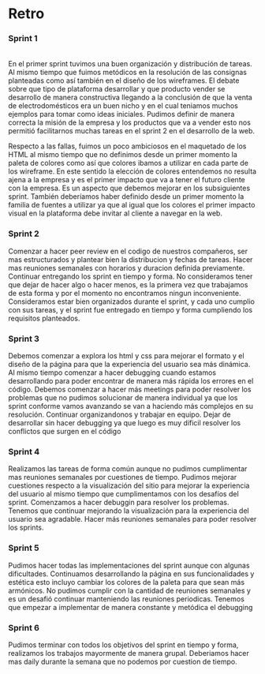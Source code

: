 # Retro

### Sprint 1
<br>
En el primer sprint tuvimos una buen organización y distribución de tareas. Al mismo tiempo que fuimos metódicos en la resolución de las consignas planteadas como así también en el diseño de los wireframes. El debate sobre que tipo de plataforma desarrollar y que producto vender se desarrollo de manera constructiva llegando a la conclusión de que la venta de electrodomésticos era un buen nicho y en el cual teniamos muchos ejemplos para tomar como ideas iniciales. Pudimos definir de manera correcta la misión de la empresa y los productos que va a vender esto nos permitió facilitarnos muchas tareas en el sprint 2 en el desarrollo de la web.

Respecto a las fallas, fuimos un poco ambiciosos en el maquetado de los HTML al mismo tiempo que no definimos desde un primer momento la paleta de colores como así que colores ibamos a utilizar en cada parte de los wireframe. En este sentido la elección de colores entendemos no resulta ajena a la empresa y es el primer impacto que va a tener el futuro cliente con la empresa. Es un aspecto que debemos mejorar en los subsiguientes sprint. También deberíamos haber definido desde un primer momento la familia de fuentes a utilizar ya que al igual que los colores el primer impacto visual en la plataforma debe invitar al cliente a navegar en la web.

### Sprint 2

Comenzar a hacer peer review en el codigo de nuestros compañeros, ser mas estructurados y plantear bien la distribucion y fechas de tareas.
Hacer mas reuniones semanales con horarios y duracion definida previamente.
Continuar entregando los sprint en tiempo y forma.
No consideramos tener que dejar de hacer algo o hacer menos, es la primera vez que trabajamos de esta forma y por el momento no encontramos ningun inconveniente.
Consideramos estar bien organizados durante el sprint, y cada uno cumplio con sus tareas, y el sprint fue entregado en tiempo y forma cumpliendo los requisitos planteados.

### Sprint 3

Debemos comenzar a explora los html y css para mejorar el formato y el diseño de la página para que la experiencia del usuario sea más dinámica. Al mismo tiempo comenzar a hacer debugging cuando estamos desarrollando para poder encontrar de manera más rápida los errores en el código. Debemos comenzar a hacer más meetings para poder resolver los problemas que no pudimos solucionar de manera individual ya que los sprint conforme vamos  avanzando se van a haciendo más complejos en su resolución. Continuar organizandonos y trabajar en equipo. Dejar de desarrollar sin hacer debugging ya que luego es muy díficil resolver los conflictos que surgen en el código


### Sprint 4

Realizamos las tareas de forma común aunque no pudimos cumplimentar mas reuniones semanales por cuestiones de tiempo. Pudimos mejorar cuestiones respecto a la visualización del sitio para mejorar la experiencia del usuario al mismo tiempo que cumplimentamos con los desafíos del sprint. Comenzamos a hacer debuggin para resolver los problemas. Tenemos que continuar mejorando la visualización para la experiencia del usuario sea agradable. Hacer más reuniones semanales para poder resolver los sprints.

### Sprint 5 

Pudimos hacer todas las implementaciones del sprint aunque con algunas dificultades. Continuamos desarrollando la página en sus funcionalidades y estética esto incluyo cambiar los colores de la paleta para que sean más armónicos. No pudimos cumplir con la cantidad de reuniones semanales y es un desafió continuar manteniendo las reuniones periodicas. Tenemos que empezar a implementar de manera constante y metódica el debugging 

### Sprint 6

Pudimos terminar con todos los objetivos del sprint en tiempo y forma, realizamos los trabajos mayormente de manera grupal. Deberiamos hacer mas daily durante la semana que no podemos por cuestion de tiempo.

